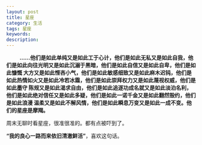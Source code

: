 ```yaml
---
layout: post
title: 星座
category: 生活
tags: 星座
keywords: 
description: 
---
```

&nbsp;&nbsp;&nbsp;&nbsp;&nbsp;&nbsp;&nbsp;&nbsp; __……他们是如此单纯又是如此工于心计，他们是如此无私又是如此自我，他们是如此向往光明又是如此沉溺于黑暗，他们是如此自信又是如此自卑，他们是如此慷慨 大方又是如此悭吝小气，他们是如此敏感细致又是如此麻木迟钝，他们是如此热情如火又是如此冷若冰霜，他们是如此崇拜权力又是如此蔑视权威，他们是如此墨守 陈规又是如此渴求自由，他们是如此追逐功成名就又是如此淡泊名利，他们是如此绝对信任又是如此多疑，他们是如此一诺千金又是如此翻然毁约，他们是如此浪漫 温柔又是如此不解风情，他们是如此瞬息万变又是如此一成不变。他们的星座是摩羯。__

周末无聊时看星座，很准很准的。都有点被吓到了。

__“我的良心一路而来依旧清澈鲜活”__，喜欢这句话。
